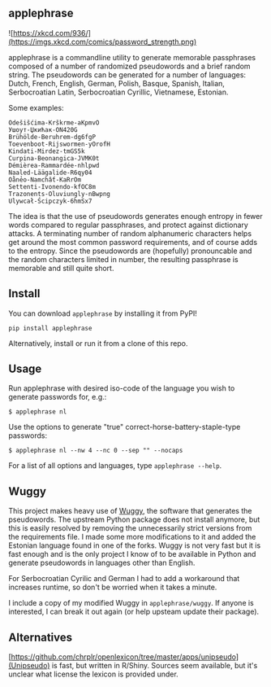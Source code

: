 ## applephrase

![https://xkcd.com/936/](https://imgs.xkcd.com/comics/password_strength.png)

applephrase is a commandline utility to generate memorable passphrases composed of a number of randomized pseudowords and a brief random string. The pseudowords can be generated for a number of languages: Dutch, French, English, German, Polish, Basque, Spanish, Italian, Serbocroatian Latin, Serbocroatian Cyrillic, Vietnamese, Estonian.

Some examples:

    Odešišćima-Krškrme-aKpmvO
    Ушоут-Џкићак-ON420G
    Brühölde-Beruhrem-dg6fgP
    Toevenboot-Rijswormen-yOrofH
    Kindati-Mirdez-tmGS5k
    Curpina-Beonangica-JVMK0t
    Démièrea-Rammardée-nhlpwd
    Naaled-Läägalide-R6qy04
    Oằnẻo-Namchất-KaRrOm
    Settenti-Ivonendo-kfOC8m
    Trazonents-Oluviungly-nBwpng
    Ulywcał-Ścipczyk-6hmSx7

The idea is that the use of pseudowords generates enough entropy in fewer words compared to regular passphrases, and protect against dictionary attacks. A terminating number of random alphanumeric characters helps get around the most common password requirements, and of course adds to the entropy. Since the pseudowords are (hopefully) pronouncable and the random characters limited in number, the resulting passphrase is memorable and still quite short.

## Install

You can download `applephrase` by installing it from PyPI!

```
pip install applephrase
```

Alternatively, install or run it from a clone of this repo.

## Usage

Run applephrase with desired iso-code of the language you wish to generate passwords for, e.g.:

    $ applephrase nl

Use the options to generate "true" correct-horse-battery-staple-type passwords:

    $ applephrase nl --nw 4 --nc 0 --sep "" --nocaps

For a list of all options and languages, type `applephrase --help`.

## Wuggy

This project makes heavy use of [Wuggy](https://github.com/WuggyCode/wuggy), the software that generates the pseudowords. The upstream Python package does not install anymore, but this is easily resolved by removing the unnecessarily strict versions from the requirements file. I made some more modifications to it and added the Estonian language found in one of the forks. Wuggy is not very fast but it is fast enough and is the only project I know of to be available in Python and generate pseudowords in languages other than English.

For Serbocroatian Cyrilic and German I had to add a workaround that increases runtime, so don't be worried when it takes a minute.

I include a copy of my modified Wuggy in `applephrase/wuggy`. If anyone is interested, I can break it out again (or help upsteam update their package).

## Alternatives

[https://github.com/chrplr/openlexicon/tree/master/apps/unipseudo](Unipseudo) is fast, but written in R/Shiny. Sources seem available, but it's unclear what license the lexicon is provided under.
